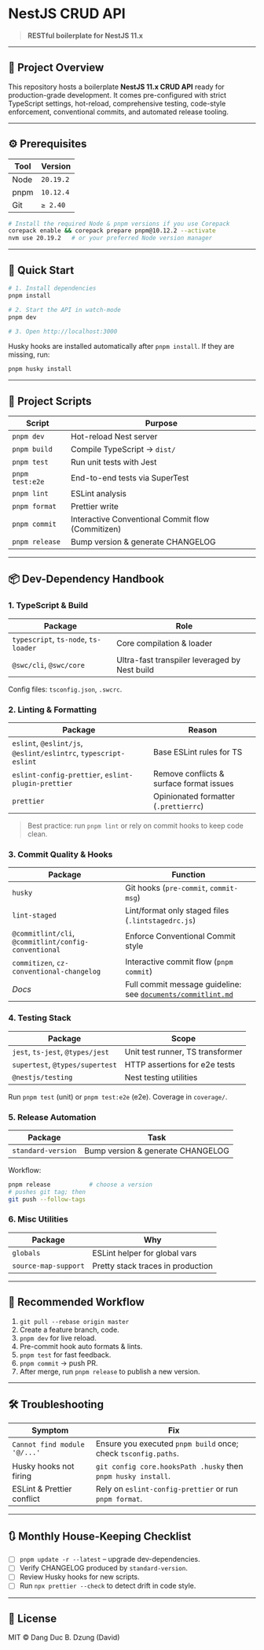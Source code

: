 # NestJS CRUD API

> **RESTful boilerplate for NestJS 11.x**

---

## 📑 Project Overview

This repository hosts a boilerplate **NestJS 11.x CRUD API** ready for production-grade development. It comes pre-configured with strict TypeScript settings, hot-reload, comprehensive testing, code-style enforcement, conventional commits, and automated release tooling.

---

## ⚙️ Prerequisites

| Tool | Version |
|------|---------|
| Node | `20.19.2` |
| pnpm | `10.12.4` |
| Git  | `≥ 2.40` |

```bash
# Install the required Node & pnpm versions if you use Corepack
corepack enable && corepack prepare pnpm@10.12.2 --activate
nvm use 20.19.2   # or your preferred Node version manager
```

---

## 🚀 Quick Start

```bash
# 1. Install dependencies
pnpm install

# 2. Start the API in watch-mode
pnpm dev

# 3. Open http://localhost:3000
```

Husky hooks are installed automatically after `pnpm install`. If they are missing, run:

```bash
pnpm husky install
```

---

## 📜 Project Scripts

| Script | Purpose |
|--------|---------|
| `pnpm dev` | Hot-reload Nest server |
| `pnpm build` | Compile TypeScript → `dist/` |
| `pnpm test` | Run unit tests with Jest |
| `pnpm test:e2e` | End-to-end tests via SuperTest |
| `pnpm lint` | ESLint analysis |
| `pnpm format` | Prettier write |
| `pnpm commit` | Interactive Conventional Commit flow (Commitizen) |
| `pnpm release` | Bump version & generate CHANGELOG |

---

## 📦 Dev-Dependency Handbook

### 1. TypeScript & Build

| Package | Role |
|---------|------|
| `typescript`, `ts-node`, `ts-loader` | Core compilation & loader |
| `@swc/cli`, `@swc/core` | Ultra-fast transpiler leveraged by Nest build |

Config files: `tsconfig.json`, `.swcrc`.

### 2. Linting & Formatting

| Package | Reason |
|---------|--------|
| `eslint`, `@eslint/js`, `@eslint/eslintrc`, `typescript-eslint` | Base ESLint rules for TS |
| `eslint-config-prettier`, `eslint-plugin-prettier` | Remove conflicts & surface format issues |
| `prettier` | Opinionated formatter (`.prettierrc`) |

> Best practice: run `pnpm lint` or rely on commit hooks to keep code clean.

### 3. Commit Quality & Hooks

| Package | Function |
|---------|----------|
| `husky` | Git hooks (`pre-commit`, `commit-msg`) |
| `lint-staged` | Lint/format only staged files (`.lintstagedrc.js`) |
| `@commitlint/cli`, `@commitlint/config-conventional` | Enforce Conventional Commit style |
| `commitizen`, `cz-conventional-changelog` | Interactive commit flow (`pnpm commit`) |
| _Docs_ | Full commit message guideline: see [`documents/commitlint.md`](documents/commitlint.md) |

### 4. Testing Stack

| Package | Scope |
|---------|-------|
| `jest`, `ts-jest`, `@types/jest` | Unit test runner, TS transformer |
| `supertest`, `@types/supertest` | HTTP assertions for e2e tests |
| `@nestjs/testing` | Nest testing utilities |

Run `pnpm test` (unit) or `pnpm test:e2e` (e2e). Coverage in `coverage/`.

### 5. Release Automation

| Package | Task |
|---------|------|
| `standard-version` | Bump version & generate CHANGELOG |

Workflow:
```bash
pnpm release           # choose a version
# pushes git tag; then
git push --follow-tags
```

### 6. Misc Utilities

| Package | Why |
|---------|-----|
| `globals` | ESLint helper for global vars |
| `source-map-support` | Pretty stack traces in production |

---

## 🔄 Recommended Workflow

1. `git pull --rebase origin master`
2. Create a feature branch, code.
3. `pnpm dev` for live reload.
4. Pre-commit hook auto formats & lints.
5. `pnpm test` for fast feedback.
6. `pnpm commit` → push PR.
7. After merge, run `pnpm release` to publish a new version.

---

## 🛠️ Troubleshooting

| Symptom | Fix |
|---------|-----|
| `Cannot find module '@/...'` | Ensure you executed `pnpm build` once; check `tsconfig.paths`. |
| Husky hooks not firing | `git config core.hooksPath .husky` then `pnpm husky install`. |
| ESLint & Prettier conflict | Rely on `eslint-config-prettier` or run `pnpm format`. |

---

## 🔃 Monthly House-Keeping Checklist

- [ ] `pnpm update -r --latest` – upgrade dev-dependencies.
- [ ] Verify CHANGELOG produced by `standard-version`.
- [ ] Review Husky hooks for new scripts.
- [ ] Run `npx prettier --check` to detect drift in code style.

---

## 📄 License

MIT © Dang Duc B. Dzung (David) 
